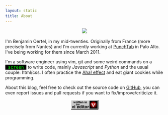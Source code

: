 ```yaml
---
layout: static
title: About
---
```


<center>
    <div class="circle">
        <img src="//www.gravatar.com/avatar/a011b6b54ec2c1852f927b7d0f26318b.png">
    </div>
</center>

I'm Benjamin Oertel, in my mid-twenties. Originally from France (more precisely from Nantes) and I'm currently working at <a href="//www.punchtab.com" target="_blank">PunchTab</a> in Palo Alto. I've being working for them since March 2011<!-- and I decided to do a <a href="/rewards.html">custom implementation</a> of a loyalty program to show you what can be done with one of our product and technology-->.

I'm a software engineer using vim, git and some weird commands on a <span style="color: #0f0; background-color: #000;font-family: monospace;">&nbsp;screen&nbsp;</span> to write code, mainly *Javascript* and *Python* and the usual couple: html/css. I often practice the [Aha! effect](//en.wikipedia.org/wiki/Eureka_effect) and eat giant cookies while programming.

About this blog, feel free to check out the source code on <a href="//github.com/boertel/blog" target="_blank">GitHub</a>, you can even report issues and pull requests if you want to fix/improve/criticize it.

<center>
    <img src="./static/images/written_in_vi.gif">
</center>
